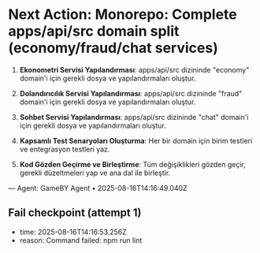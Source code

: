 # Next Action: Monorepo: Complete apps/api/src domain split (economy/fraud/chat services)

1. **Ekonometri Servisi Yapılandırması**: apps/api/src dizininde "economy" domain'i için gerekli dosya ve yapılandırmaları oluştur.

2. **Dolandırıcılık Servisi Yapılandırması**: apps/api/src dizininde "fraud" domain'i için gerekli dosya ve yapılandırmaları oluştur.

3. **Sohbet Servisi Yapılandırması**: apps/api/src dizininde "chat" domain'i için gerekli dosya ve yapılandırmaları oluştur.

4. **Kapsamlı Test Senaryoları Oluşturma**: Her bir domain için birim testleri ve entegrasyon testleri yaz.

5. **Kod Gözden Geçirme ve Birleştirme**: Tüm değişiklikleri gözden geçir, gerekli düzeltmeleri yap ve ana dal ile birleştir.

— Agent: GameBY Agent • 2025-08-16T14:16:49.040Z


## Fail checkpoint (attempt 1)
- time: 2025-08-16T14:16:53.256Z
- reason: Command failed: npm run lint
